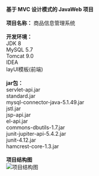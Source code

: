 **基于 MVC 设计模式的 JavaWeb 项目**<br>
<br>
**项目名称：** 商品信息管理系统<br>
<br>
**开发环境：**<br>
JDK 8<br>
MySQL 5.7<br>
Tomcat 9.0<br>
IDEA<br>
layUI模板(前端)<br>
<br>
**jar包：**<br>
servlet-api.jar<br>
standard.jar<br>
mysql-connector-java-5.1.49.jar<br>
jstl.jar<br>
jsp-api.jar<br>
el-api.jar<br>
commons-dbutils-1.7.jar<br>
junit-jupiter-api-5.4.2.jar<br>
junit-4.12.jar<br>
hamcrest-core-1.3.jar<br>
<br>
**项目结构图**
<br>
![项目结构图](https://img-blog.csdnimg.cn/20200728104421464.png)